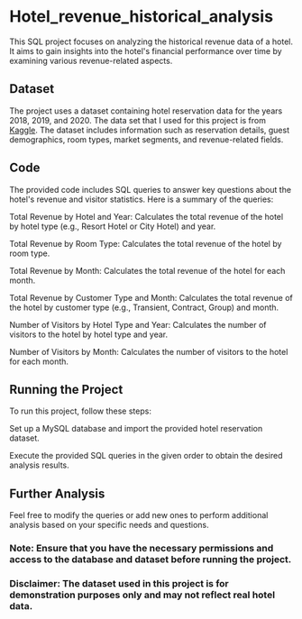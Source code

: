 # Hotel_revenue_historical_analysis
This SQL project focuses on analyzing the historical revenue data of a hotel. It aims to gain insights into the hotel's financial performance over time by examining various revenue-related aspects.

## Dataset

The project uses a dataset containing hotel reservation data for the years 2018, 2019, and 2020. The data set that I used for this project is from [Kaggle](https://www.kaggle.com/datasets/ferranindata/hotel-revenue-data-project). The dataset includes information such as reservation details, guest demographics, room types, market segments, and revenue-related fields.

## Code

The provided code includes SQL queries to answer key questions about the hotel's revenue and visitor statistics. Here is a summary of the queries:

Total Revenue by Hotel and Year: Calculates the total revenue of the hotel by hotel type (e.g., Resort Hotel or City Hotel) and year.

Total Revenue by Room Type: Calculates the total revenue of the hotel by room type.

Total Revenue by Month: Calculates the total revenue of the hotel for each month.

Total Revenue by Customer Type and Month: Calculates the total revenue of the hotel by customer type (e.g., Transient, Contract, Group) and month.

Number of Visitors by Hotel Type and Year: Calculates the number of visitors to the hotel by hotel type and year.

Number of Visitors by Month: Calculates the number of visitors to the hotel for each month.

## Running the Project

To run this project, follow these steps:

Set up a MySQL database and import the provided hotel reservation dataset.

Execute the provided SQL queries in the given order to obtain the desired analysis results.

## Further Analysis

Feel free to modify the queries or add new ones to perform additional analysis based on your specific needs and questions.

### Note: Ensure that you have the necessary permissions and access to the database and dataset before running the project.

### Disclaimer: The dataset used in this project is for demonstration purposes only and may not reflect real hotel data.
